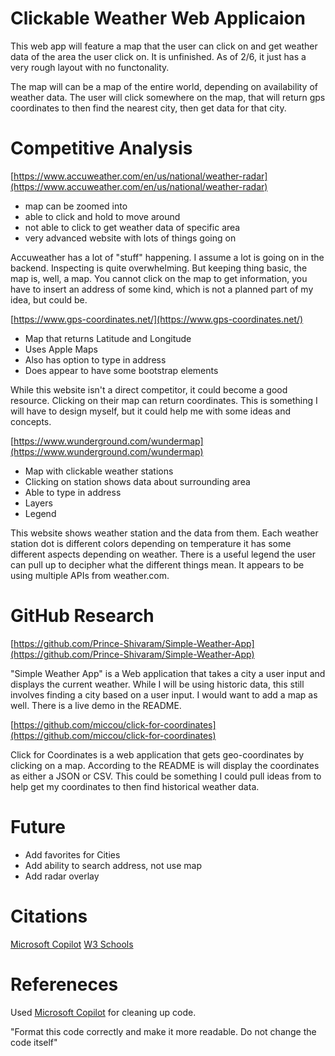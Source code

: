# Clickable Weather Web Applicaion

This web app will feature a map that the user can click on and get weather data of the area the user click on. It is unfinished. As of 2/6, it just has a very rough layout with no functonality.

The map will can be a map of the entire world, depending on availability of weather data. The user will click somewhere on the map, that will return gps coordinates to then find the nearest city, then get data for that city.

# Competitive Analysis

[https://www.accuweather.com/en/us/national/weather-radar](https://www.accuweather.com/en/us/national/weather-radar)

- map can be zoomed into
- able to click and hold to move around
- not able to click to get weather data of specific area
- very advanced website with lots of things going on

Accuweather has a lot of "stuff" happening. I assume a lot is going on in the backend. Inspecting is quite overwhelming. But keeping thing basic, the map is, well, a map. You cannot click on the map to get information, you have to insert an address of some kind, which is not a planned part of my idea, but could be.

[https://www.gps-coordinates.net/](https://www.gps-coordinates.net/)

- Map that returns Latitude and Longitude
- Uses Apple Maps
- Also has option to type in address
- Does appear to have some bootstrap elements

While this website isn't a direct competitor, it could become a good resource. Clicking on their map can return coordinates. This is something I will have to design myself, but it could help me with some ideas and concepts.

[https://www.wunderground.com/wundermap](https://www.wunderground.com/wundermap)

- Map with clickable weather stations
- Clicking on station shows data about surrounding area
- Able to type in address
- Layers
- Legend

This website shows weather station and the data from them. Each weather station dot is different colors depending on temperature it has some different aspects depending on weather. There is a useful legend the user can pull up to decipher what the different things mean. It appears to be using multiple APIs from weather.com.

# GitHub Research

[https://github.com/Prince-Shivaram/Simple-Weather-App](https://github.com/Prince-Shivaram/Simple-Weather-App)

"Simple Weather App" is a Web application that takes a city a user input and displays the current weather. While I will be using historic data, this still involves finding a city based on a user input. I would want to add a map as well. There is a live demo in the README.

[https://github.com/miccou/click-for-coordinates](https://github.com/miccou/click-for-coordinates)

Click for Coordinates is a web application that gets geo-coordinates by clicking on a map. According to the README is will display the coordinates as either a JSON or CSV. This could be something I could pull ideas from to help get my coordinates to then find historical weather data.

# Future

- Add favorites for Cities
- Add ability to search address, not use map
- Add radar overlay

# Citations

[Microsoft Copilot](https://www.bing.com/search?q=Bing+AI&showconv=1)
[W3 Schools](https://www.w3schools.com/)

# Refereneces

Used [Microsoft Copilot](https://www.bing.com/search?q=Bing+AI&showconv=1) for cleaning up code.

"Format this code correctly and make it more readable. Do not change the code itself"